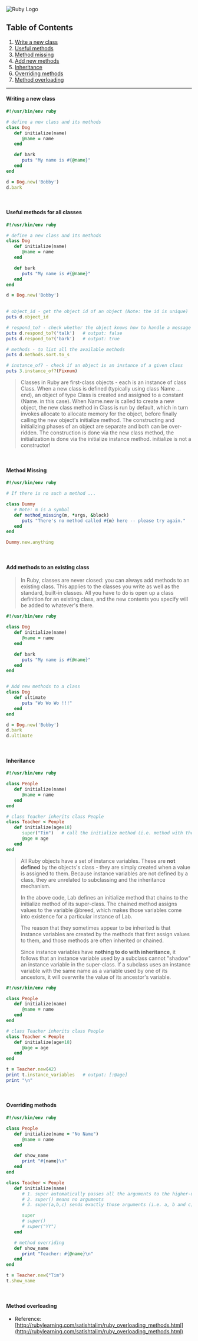![Ruby Logo](https://findicons.com/files/icons/899/ruby_programming/256/ruby.png)

## Table of Contents
1. [Write a new class](https://github.com/ZeroSword-X/programming/tree/master/ruby/classes#writing-a-new-class)
1. [Useful methods](https://github.com/ZeroSword-X/programming/tree/master/ruby/classes#useful-methods-for-all-classes)
1. [Method missing](https://github.com/ZeroSword-X/programming/tree/master/ruby/classes#method-missing)
1. [Add new methods](https://github.com/ZeroSword-X/programming/tree/master/ruby/classes#add-methods-to-an-existing-class)
1. [Inheritance](https://github.com/ZeroSword-X/programming/tree/master/ruby/classes#inheritance)
1. [Overriding methods](https://github.com/ZeroSword-X/programming/tree/master/ruby/classes#overriding-methods)
1. [Method overloading](https://github.com/ZeroSword-X/programming/tree/master/ruby/classes#method-overloading)

---

#### Writing a new class

```ruby
#!/usr/bin/env ruby

# define a new class and its methods
class Dog
   def initialize(name)
      @name = name
   end

   def bark
      puts "My name is #{@name}"
   end
end

d = Dog.new('Bobby')
d.bark
```

<br>

#### Useful methods for all classes

```ruby
#!/usr/bin/env ruby

# define a new class and its methods
class Dog
   def initialize(name)
      @name = name
   end

   def bark
      puts "My name is #{@name}"
   end
end

d = Dog.new('Bobby')

 
# object_id - get the object id of an object (Note: the id is unique)
puts d.object_id

# respond_to? - check whether the object knows how to handle a message
puts d.respond_to?('talk')   # output: false
puts d.respond_to?('bark')   # output: true

# methods - to list all the available methods
puts d.methods.sort.to_s

# instance_of? - check if an object is an instance of a given class
puts 3.instance_of?(Fixnum)
```

> Classes in Ruby are first-class objects - each is an instance of class Class. When a new class is defined (typically using class Name ... end), an object of type Class is created and assigned to a constant (Name. in this case). When Name.new is called to create a new object, the new class method in Class is run by default, which in turn invokes allocate to allocate memory for the object, before finally calling the new object's initialize method. The constructing and initializing phases of an object are separate and both can be over-ridden. The construction is done via the new class method, the initialization is done via the initialize instance method. initialize is not a constructor!

<br>

#### Method Missing

```ruby
#!/usr/bin/env ruby

# If there is no such a method ...

class Dummy  
   # Note: m is a symbol
   def method_missing(m, *args, &block)  
      puts "There's no method called #{m} here -- please try again."  
   end  
end  

Dummy.new.anything  
```

<br>

#### Add methods to an existing class

> In Ruby, classes are never closed: you can always add methods to an existing class. This applies to the classes you write as well as the standard, built-in classes. All you have to do is open up a class definition for an existing class, and the new contents you specify will be added to whatever's there.


```ruby
#!/usr/bin/env ruby

class Dog
   def initialize(name)
      @name = name
   end

   def bark
      puts "My name is #{@name}"
   end
end


# Add new methods to a class
class Dog
   def ultimate
      puts "Wo Wo Wo !!!"
   end
end

d = Dog.new('Bobby')
d.bark
d.ultimate
```

<br>

#### Inheritance

```ruby
#!/usr/bin/env ruby

class People
   def initialize(name)
      @name = name
   end
end

# class Teacher inherits class People
class Teacher < People
   def initialize(age=18)
      super("Tim")   # call the initialize method (i.e. method with the same name) of the parent class
      @age = age
   end
end
```

> All Ruby objects have a set of instance variables. These are **not defined** by the objects's class - they are simply created when a value is assigned to them. Because instance variables are not defined by a class, they are unrelated to subclassing and the inheritance mechanism.
>
> In the above code, Lab defines an initialize method that chains to the initialize method of its super-class. The chained method assigns values to the variable @breed, which makes those variables come into existence for a particular instance of Lab.
>
> The reason that they sometimes appear to be inherited is that instance variables are created by the methods that first assign values to them, and those methods are often inherited or chained.
>
> Since instance variables have **nothing to do with inheritance**, it follows that an instance variable used by a subclass cannot "shadow" an instance variable in the super-class. If a subclass uses an instance variable with the same name as a variable used by one of its ancestors, it will overwrite the value of its ancestor's variable.

```ruby
#!/usr/bin/env ruby

class People
   def initialize(name)
      @name = name
   end
end

# class Teacher inherits class People
class Teacher < People
   def initialize(age=18)
      @age = age
   end
end

t = Teacher.new(42)
print t.instance_variables   # output: [:@age]
print "\n"
```

<br>

#### Overriding methods

```ruby
#!/usr/bin/env ruby

class People
   def initialize(name = "No Name")
      @name = name
   end

   def show_name
      print "#{name}\n"
   end
end

class Teacher < People
   def initialize(name)
      # 1. super automatically passes all the arguments to the higher-up method
      # 2. super() means no arguments
      # 3. super(a,b,c) sends exactly those arguments (i.e. a, b and c)

      super            
      # super()        
      # super("YY")
   end

   # method overriding
   def show_name
      print "Teacher: #{@name}\n" 
   end
end

t = Teacher.new("Tim")
t.show_name
```

<br>

#### Method overloading

- Reference: [http://rubylearning.com/satishtalim/ruby_overloading_methods.html](http://rubylearning.com/satishtalim/ruby_overloading_methods.html)
